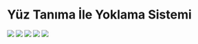 # Yüz Tanıma İle Yoklama Sistemi

![](https://img.shields.io/badge/python-blue?style=for-the-badge&logo=python&logoColor=white)
![]( https://img.shields.io/badge/JavaScript-yellow?style=for-the-badge&logo=javascript&logoColor=white)
![]( https://img.shields.io/badge/Html-orange?style=for-the-badge&logo=html5&logoColor=white)
![]( https://img.shields.io/badge/CSS-blue?style=for-the-badge&logo=css3&logoColor=white)
![]( https://img.shields.io/badge/Flask-darkblue?style=for-the-badge&logo=flask&logoColor=white)
</br>



